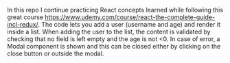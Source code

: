 In this repo I continue practicing React concepts learned while following this great course https://www.udemy.com/course/react-the-complete-guide-incl-redux/.
The code lets you add a user (username and age) and render it inside a list.
When adding the user to the list, the content is validated by checking that no field is left empty and the age is not <0. In case of error, a Modal component is shown and this can be closed either by clicking on the close button or outside the modal.
